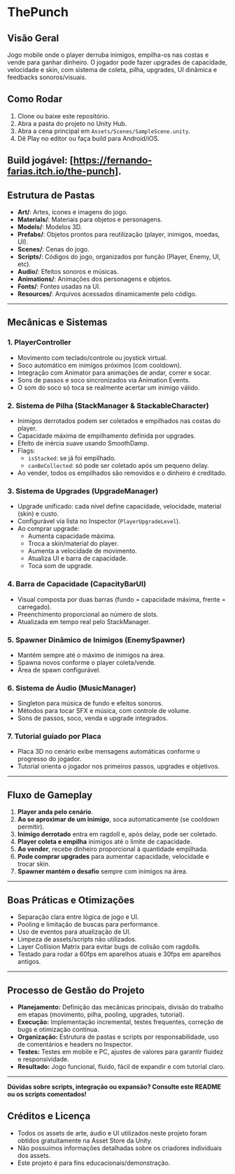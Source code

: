 # ThePunch

## Visão Geral

Jogo mobile onde o player derruba inimigos, empilha-os nas costas e vende para ganhar dinheiro. O jogador pode fazer upgrades de capacidade, velocidade e skin, com sistema de coleta, pilha, upgrades, UI dinâmica e feedbacks sonoros/visuais.

## Como Rodar

1. Clone ou baixe este repositório.
2. Abra a pasta do projeto no Unity Hub.
3. Abra a cena principal em `Assets/Scenes/SampleScene.unity`.
4. Dê Play no editor ou faça build para Android/iOS.

**Build jogável:** [https://fernando-farias.itch.io/the-punch].
---

## Estrutura de Pastas

- **Art/**: Artes, ícones e imagens do jogo.
- **Materials/**: Materiais para objetos e personagens.
- **Models/**: Modelos 3D.
- **Prefabs/**: Objetos prontos para reutilização (player, inimigos, moedas, UI).
- **Scenes/**: Cenas do jogo.
- **Scripts/**: Códigos do jogo, organizados por função (Player, Enemy, UI, etc).
- **Audio/**: Efeitos sonoros e músicas.
- **Animations/**: Animações dos personagens e objetos.
- **Fonts/**: Fontes usadas na UI.
- **Resources/**: Arquivos acessados dinamicamente pelo código.

---

## Mecânicas e Sistemas

### 1. **PlayerController**
- Movimento com teclado/controle ou joystick virtual.
- Soco automático em inimigos próximos (com cooldown).
- Integração com Animator para animações de andar, correr e socar.
- Sons de passos e soco sincronizados via Animation Events.
- O som do soco só toca se realmente acertar um inimigo válido.

### 2. **Sistema de Pilha (StackManager & StackableCharacter)**
- Inimigos derrotados podem ser coletados e empilhados nas costas do player.
- Capacidade máxima de empilhamento definida por upgrades.
- Efeito de inércia suave usando SmoothDamp.
- Flags:  
  - `isStacked`: se já foi empilhado.
  - `canBeCollected`: só pode ser coletado após um pequeno delay.
- Ao vender, todos os empilhados são removidos e o dinheiro é creditado.

### 3. **Sistema de Upgrades (UpgradeManager)**
- Upgrade unificado: cada nível define capacidade, velocidade, material (skin) e custo.
- Configurável via lista no Inspector (`PlayerUpgradeLevel`).
- Ao comprar upgrade:
  - Aumenta capacidade máxima.
  - Troca a skin/material do player.
  - Aumenta a velocidade de movimento.
  - Atualiza UI e barra de capacidade.
  - Toca som de upgrade.

### 4. **Barra de Capacidade (CapacityBarUI)**
- Visual composta por duas barras (fundo = capacidade máxima, frente = carregado).
- Preenchimento proporcional ao número de slots.
- Atualizada em tempo real pelo StackManager.

### 5. **Spawner Dinâmico de Inimigos (EnemySpawner)**
- Mantém sempre até o máximo de inimigos na área.
- Spawna novos conforme o player coleta/vende.
- Área de spawn configurável.

### 6. **Sistema de Áudio (MusicManager)**
- Singleton para música de fundo e efeitos sonoros.
- Métodos para tocar SFX e música, com controle de volume.
- Sons de passos, soco, venda e upgrade integrados.

### 7. **Tutorial guiado por Placa**
- Placa 3D no cenário exibe mensagens automáticas conforme o progresso do jogador.
- Tutorial orienta o jogador nos primeiros passos, upgrades e objetivos.

---

## Fluxo de Gameplay

1. **Player anda pelo cenário**.
2. **Ao se aproximar de um inimigo**, soca automaticamente (se cooldown permitir).
3. **Inimigo derrotado** entra em ragdoll e, após delay, pode ser coletado.
4. **Player coleta e empilha** inimigos até o limite de capacidade.
5. **Ao vender**, recebe dinheiro proporcional à quantidade empilhada.
6. **Pode comprar upgrades** para aumentar capacidade, velocidade e trocar skin.
7. **Spawner mantém o desafio** sempre com inimigos na área.

---

## Boas Práticas e Otimizações

- Separação clara entre lógica de jogo e UI.
- Pooling e limitação de buscas para performance.
- Uso de eventos para atualização de UI.
- Limpeza de assets/scripts não utilizados.
- Layer Collision Matrix para evitar bugs de colisão com ragdolls.
- Testado para rodar a 60fps em aparelhos atuais e 30fps em aparelhos antigos.

---

## Processo de Gestão do Projeto

- **Planejamento:** Definição das mecânicas principais, divisão do trabalho em etapas (movimento, pilha, pooling, upgrades, tutorial).
- **Execução:** Implementação incremental, testes frequentes, correção de bugs e otimização contínua.
- **Organização:** Estrutura de pastas e scripts por responsabilidade, uso de comentários e headers no Inspector.
- **Testes:** Testes em mobile e PC, ajustes de valores para garantir fluidez e responsividade.
- **Resultado:** Jogo funcional, fluido, fácil de expandir e com tutorial claro.

---

**Dúvidas sobre scripts, integração ou expansão? Consulte este README ou os scripts comentados!**

## Créditos e Licença

- Todos os assets de arte, áudio e UI utilizados neste projeto foram obtidos gratuitamente na Asset Store da Unity.
- Não possuímos informações detalhadas sobre os criadores individuais dos assets.
- Este projeto é para fins educacionais/demonstração.

